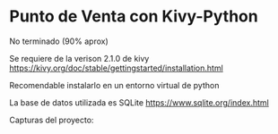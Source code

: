 # Punto de Venta con Kivy-Python

No terminado (90% aprox)

Se requiere de la verison 2.1.0 de kivy https://kivy.org/doc/stable/gettingstarted/installation.html

Recomendable instalarlo en un entorno virtual de python

La base de datos utilizada es SQLite https://www.sqlite.org/index.html

Capturas del proyecto:

